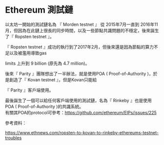 # Ethereum 測試鏈

以太坊一開始的測試鏈名為 『 Morden testnet 』 從 2015年7月一直到 2016年11月，但因為在此鏈上很長的同步時間，以及一些節點共識問題的不穩定，後來誕生了『 Ropsten testnet 』。



『 Ropsten testnet 』成功的執行到了2017年2月，但後來還是因為節點的算力不足以及被濫用導致gas

limits 上升到 9 billion \(原先為 4.7 million\)。



後來『 Parity 』團隊想出了一半辦法，就是使用POA \( Proof-of-Authority \)，於是創造了『 Kovan testnet 』，但是Kovan只能給

『 Parity 』客戶端使用。



最後誕生了一個可以給任何客戶端使用的測試鏈，名為『 Rinkeby 』也是使用POA \( Proof-of-Authority \)的共識系統。  
有關其POA的protocol可參考：https://github.com/ethereum/EIPs/issues/225





參考資料：

https://www.ethnews.com/ropsten-to-kovan-to-rinkeby-ethereums-testnet-troubles




